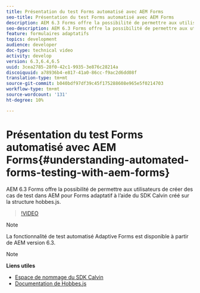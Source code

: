 ```yaml
---
title: Présentation du test Forms automatisé avec AEM Forms
seo-title: Présentation du test Forms automatisé avec AEM Forms
description: AEM 6.3 Forms offre la possibilité de permettre aux utilisateurs de créer des cas de test dans AEM pour Adaptive Forms à l’aide du SDK Calvin créé sur la structure hobbes.js.
seo-description: AEM 6.3 Forms offre la possibilité de permettre aux utilisateurs de créer des cas de test dans AEM pour Adaptive Forms à l’aide du SDK Calvin créé sur la structure hobbes.js.
feature: formulaires adaptatifs
topics: development
audience: developer
doc-type: technical video
activity: develop
version: 6.3,6.4,6.5
uuid: 3cea2785-28f0-42c1-9935-3e876c28214a
discoiquuid: a78936b4-e817-41a0-86cc-f9ac2d6dd08f
translation-type: tm+mt
source-git-commit: b040bdf97df39c45f175288608e965e5f0214703
workflow-type: tm+mt
source-wordcount: '131'
ht-degree: 10%

---
```



# Présentation du test Forms automatisé avec AEM Forms{#understanding-automated-forms-testing-with-aem-forms}

AEM 6.3 Forms offre la possibilité de permettre aux utilisateurs de créer des cas de test dans AEM pour Forms adaptatif à l’aide du SDK Calvin créé sur la structure hobbes.js.

>[!VIDEO](https://video.tv.adobe.com/v/19700/)

>[!NOTE]
>
>La fonctionnalité de test automatisé Adaptive Forms est disponible à partir de AEM version 6.3.

>[!NOTE]
>
>**Liens utiles**
>
>* [Espace de nommage du SDK Calvin](https://helpx.adobe.com/fr/aem-forms/6-3/calvin-sdk-javascript-api/calvin.html)
>* [Documentation de Hobbes.js](https://docs.adobe.com/docs/fr/aem/6-3/develop/ref/test-api/index.html)

